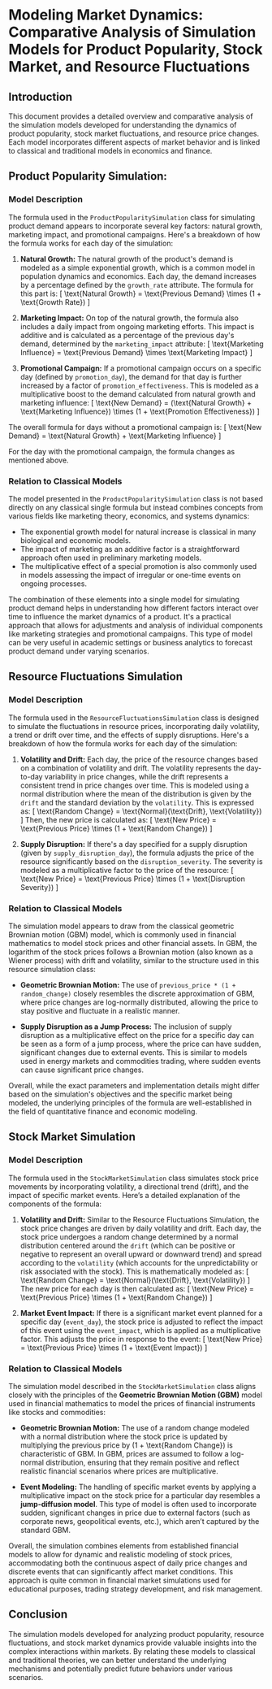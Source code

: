 # Modeling Market Dynamics: Comparative Analysis of Simulation Models for Product Popularity, Stock Market, and Resource Fluctuations

## Introduction

This document provides a detailed overview and comparative analysis of the simulation models developed for understanding the dynamics of product popularity, stock market fluctuations, and resource price changes. Each model incorporates different aspects of market behavior and is linked to classical and traditional models in economics and finance.

## Product Popularity Simulation:

### Model Description

The formula used in the `ProductPopularitySimulation` class for simulating product demand appears to incorporate several key factors: natural growth, marketing impact, and promotional campaigns. Here's a breakdown of how the formula works for each day of the simulation:

1. **Natural Growth:** The natural growth of the product's demand is modeled as a simple exponential growth, which is a common model in population dynamics and economics. Each day, the demand increases by a percentage defined by the `growth_rate` attribute. The formula for this part is:
   \[
   \text{Natural Growth} = \text{Previous Demand} \times (1 + \text{Growth Rate})
   \]

2. **Marketing Impact:** On top of the natural growth, the formula also includes a daily impact from ongoing marketing efforts. This impact is additive and is calculated as a percentage of the previous day's demand, determined by the `marketing_impact` attribute:
   \[
   \text{Marketing Influence} = \text{Previous Demand} \times \text{Marketing Impact}
   \]

3. **Promotional Campaign:** If a promotional campaign occurs on a specific day (defined by `promotion_day`), the demand for that day is further increased by a factor of `promotion_effectiveness`. This is modeled as a multiplicative boost to the demand calculated from natural growth and marketing influence:
   \[
   \text{New Demand} = (\text{Natural Growth} + \text{Marketing Influence}) \times (1 + \text{Promotion Effectiveness})
   \]

The overall formula for days without a promotional campaign is:
\[
\text{New Demand} = \text{Natural Growth} + \text{Marketing Influence}
\]

For the day with the promotional campaign, the formula changes as mentioned above.

### Relation to Classical Models

The model presented in the `ProductPopularitySimulation` class is not based directly on any classical single formula but instead combines concepts from various fields like marketing theory, economics, and systems dynamics:
- The exponential growth model for natural increase is classical in many biological and economic models.
- The impact of marketing as an additive factor is a straightforward approach often used in preliminary marketing models.
- The multiplicative effect of a special promotion is also commonly used in models assessing the impact of irregular or one-time events on ongoing processes.

The combination of these elements into a single model for simulating product demand helps in understanding how different factors interact over time to influence the market dynamics of a product. It's a practical approach that allows for adjustments and analysis of individual components like marketing strategies and promotional campaigns. This type of model can be very useful in academic settings or business analytics to forecast product demand under varying scenarios.

## Resource Fluctuations Simulation

### Model Description


The formula used in the `ResourceFluctuationsSimulation` class is designed to simulate the fluctuations in resource prices, incorporating daily volatility, a trend or drift over time, and the effects of supply disruptions. Here's a breakdown of how the formula works for each day of the simulation:

1. **Volatility and Drift:** Each day, the price of the resource changes based on a combination of volatility and drift. The volatility represents the day-to-day variability in price changes, while the drift represents a consistent trend in price changes over time. This is modeled using a normal distribution where the mean of the distribution is given by the `drift` and the standard deviation by the `volatility`. This is expressed as:
   \[
   \text{Random Change} = \text{Normal}(\text{Drift}, \text{Volatility})
   \]
   Then, the new price is calculated as:
   \[
   \text{New Price} = \text{Previous Price} \times (1 + \text{Random Change})
   \]

2. **Supply Disruption:** If there's a day specified for a supply disruption (given by `supply_disruption_day`), the formula adjusts the price of the resource significantly based on the `disruption_severity`. The severity is modeled as a multiplicative factor to the price of the resource:
   \[
   \text{New Price} = \text{Previous Price} \times (1 + \text{Disruption Severity})
   \]

### Relation to Classical Models

The simulation model appears to draw from the classical geometric Brownian motion (GBM) model, which is commonly used in financial mathematics to model stock prices and other financial assets. In GBM, the logarithm of the stock prices follows a Brownian motion (also known as a Wiener process) with drift and volatility, similar to the structure used in this resource simulation class:

- **Geometric Brownian Motion:** The use of `previous_price * (1 + random_change)` closely resembles the discrete approximation of GBM, where price changes are log-normally distributed, allowing the price to stay positive and fluctuate in a realistic manner.

- **Supply Disruption as a Jump Process:** The inclusion of supply disruption as a multiplicative effect on the price for a specific day can be seen as a form of a jump process, where the price can have sudden, significant changes due to external events. This is similar to models used in energy markets and commodities trading, where sudden events can cause significant price changes.

Overall, while the exact parameters and implementation details might differ based on the simulation's objectives and the specific market being modeled, the underlying principles of the formula are well-established in the field of quantitative finance and economic modeling.

## Stock Market Simulation

### Model Description

The formula used in the `StockMarketSimulation` class simulates stock price movements by incorporating volatility, a directional trend (drift), and the impact of specific market events. Here’s a detailed explanation of the components of the formula:

1. **Volatility and Drift:** Similar to the Resource Fluctuations Simulation, the stock price changes are driven by daily volatility and drift. Each day, the stock price undergoes a random change determined by a normal distribution centered around the `drift` (which can be positive or negative to represent an overall upward or downward trend) and spread according to the `volatility` (which accounts for the unpredictability or risk associated with the stock). This is mathematically modeled as:
   \[
   \text{Random Change} = \text{Normal}(\text{Drift}, \text{Volatility})
   \]
   The new price for each day is then calculated as:
   \[
   \text{New Price} = \text{Previous Price} \times (1 + \text{Random Change})
   \]

2. **Market Event Impact:** If there is a significant market event planned for a specific day (`event_day`), the stock price is adjusted to reflect the impact of this event using the `event_impact`, which is applied as a multiplicative factor. This adjusts the price in response to the event:
   \[
   \text{New Price} = \text{Previous Price} \times (1 + \text{Event Impact})
   \]

### Relation to Classical Models

The simulation model described in the `StockMarketSimulation` class aligns closely with the principles of the **Geometric Brownian Motion (GBM)** model used in financial mathematics to model the prices of financial instruments like stocks and commodities:

- **Geometric Brownian Motion:** The use of a random change modeled with a normal distribution where the stock price is updated by multiplying the previous price by \(1 + \text{Random Change}\) is characteristic of GBM. In GBM, prices are assumed to follow a log-normal distribution, ensuring that they remain positive and reflect realistic financial scenarios where prices are multiplicative.

- **Event Modeling:** The handling of specific market events by applying a multiplicative impact on the stock price for a particular day resembles a **jump-diffusion model**. This type of model is often used to incorporate sudden, significant changes in price due to external factors (such as corporate news, geopolitical events, etc.), which aren’t captured by the standard GBM.

Overall, the simulation combines elements from established financial models to allow for dynamic and realistic modeling of stock prices, accommodating both the continuous aspect of daily price changes and discrete events that can significantly affect market conditions. This approach is quite common in financial market simulations used for educational purposes, trading strategy development, and risk management.

## Conclusion
The simulation models developed for analyzing product popularity, resource fluctuations, and stock market dynamics provide valuable insights into the complex interactions within markets. By relating these models to classical and traditional theories, we can better understand the underlying mechanisms and potentially predict future behaviors under various scenarios.
